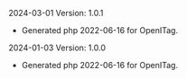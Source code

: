 2024-03-01 Version: 1.0.1
- Generated php 2022-06-16 for OpenITag.

2024-01-03 Version: 1.0.0
- Generated php 2022-06-16 for OpenITag.

